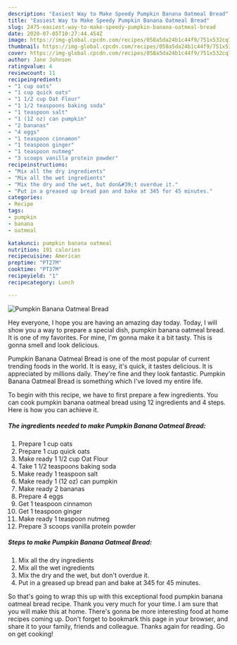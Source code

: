 ```yaml
---
description: "Easiest Way to Make Speedy Pumpkin Banana Oatmeal Bread"
title: "Easiest Way to Make Speedy Pumpkin Banana Oatmeal Bread"
slug: 2475-easiest-way-to-make-speedy-pumpkin-banana-oatmeal-bread
date: 2020-07-05T10:27:44.454Z
image: https://img-global.cpcdn.com/recipes/058a5da24b1c44f9/751x532cq70/pumpkin-banana-oatmeal-bread-recipe-main-photo.jpg
thumbnail: https://img-global.cpcdn.com/recipes/058a5da24b1c44f9/751x532cq70/pumpkin-banana-oatmeal-bread-recipe-main-photo.jpg
cover: https://img-global.cpcdn.com/recipes/058a5da24b1c44f9/751x532cq70/pumpkin-banana-oatmeal-bread-recipe-main-photo.jpg
author: Jane Johnson
ratingvalue: 4
reviewcount: 11
recipeingredient:
- "1 cup oats"
- "1 cup quick oats"
- "1 1/2 cup Oat Flour"
- "1 1/2 teaspoons baking soda"
- "1 teaspoon salt"
- "1 (12 oz) can pumpkin"
- "2 bananas"
- "4 eggs"
- "1 teaspoon cinnamon"
- "1 teaspoon ginger"
- "1 teaspoon nutmeg"
- "3 scoops vanilla protein powder"
recipeinstructions:
- "Mix all the dry ingredients"
- "Mix all the wet ingredients"
- "Mix the dry and the wet, but don&#39;t overdue it."
- "Put in a greased up bread pan and bake at 345 for 45 minutes."
categories:
- Recipe
tags:
- pumpkin
- banana
- oatmeal

katakunci: pumpkin banana oatmeal 
nutrition: 191 calories
recipecuisine: American
preptime: "PT27M"
cooktime: "PT37M"
recipeyield: "1"
recipecategory: Lunch

---
```



![Pumpkin Banana Oatmeal Bread](https://img-global.cpcdn.com/recipes/058a5da24b1c44f9/751x532cq70/pumpkin-banana-oatmeal-bread-recipe-main-photo.jpg)

Hey everyone, I hope you are having an amazing day today. Today, I will show you a way to prepare a special dish, pumpkin banana oatmeal bread. It is one of my favorites. For mine, I'm gonna make it a bit tasty. This is gonna smell and look delicious.



Pumpkin Banana Oatmeal Bread is one of the most popular of current trending foods in the world. It is easy, it's quick, it tastes delicious. It is appreciated by millions daily. They're fine and they look fantastic. Pumpkin Banana Oatmeal Bread is something which I've loved my entire life.


To begin with this recipe, we have to first prepare a few ingredients. You can cook pumpkin banana oatmeal bread using 12 ingredients and 4 steps. Here is how you can achieve it.

<!--inarticleads1-->

##### The ingredients needed to make Pumpkin Banana Oatmeal Bread:

1. Prepare 1 cup oats
1. Prepare 1 cup quick oats
1. Make ready 1 1/2 cup Oat Flour
1. Take 1 1/2 teaspoons baking soda
1. Make ready 1 teaspoon salt
1. Make ready 1 (12 oz) can pumpkin
1. Make ready 2 bananas
1. Prepare 4 eggs
1. Get 1 teaspoon cinnamon
1. Get 1 teaspoon ginger
1. Make ready 1 teaspoon nutmeg
1. Prepare 3 scoops vanilla protein powder




<!--inarticleads2-->

##### Steps to make Pumpkin Banana Oatmeal Bread:

1. Mix all the dry ingredients
1. Mix all the wet ingredients
1. Mix the dry and the wet, but don&#39;t overdue it.
1. Put in a greased up bread pan and bake at 345 for 45 minutes.




So that's going to wrap this up with this exceptional food pumpkin banana oatmeal bread recipe. Thank you very much for your time. I am sure that you will make this at home. There's gonna be more interesting food at home recipes coming up. Don't forget to bookmark this page in your browser, and share it to your family, friends and colleague. Thanks again for reading. Go on get cooking!
